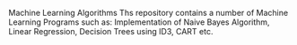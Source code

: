 Machine Learning Algorithms
Ths repository contains a number of Machine Learning Programs such as: Implementation of Naive Bayes Algorithm, Linear Regression, Decision Trees using ID3, CART etc.
